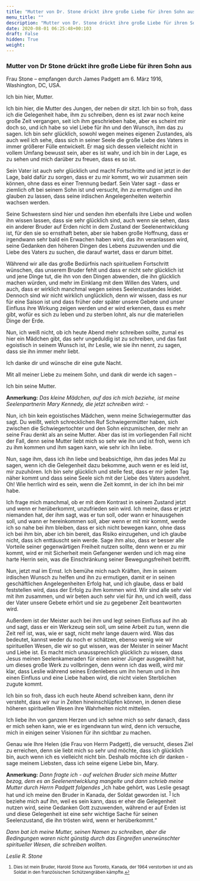 ```yaml
---
title: "Mutter von Dr. Stone drückt ihre große Liebe für ihren Sohn aus"
menu_title: ""
description: "Mutter von Dr. Stone drückt ihre große Liebe für ihren Sohn aus"
date: 2020-08-01 06:25:48+00:103
draft: False
hidden: True
weight:
---
```

### Mutter von Dr Stone drückt ihre große Liebe für ihren Sohn aus

Frau Stone – empfangen durch James Padgett am 6. März 1916, Washington, DC, USA.

Ich bin hier, Mutter.

Ich bin hier, die Mutter des Jungen, der neben dir sitzt. Ich bin so froh, dass ich die Gelegenheit habe, ihm zu schreiben, denn es ist zwar noch keine große Zeit vergangen, seit ich ihm geschrieben habe, aber es scheint mir doch so, und ich habe so viel Liebe für ihn und den Wunsch, ihm das zu sagen. Ich bin sehr glücklich, sowohl wegen meines eigenen Zustandes, als auch weil ich sehe, dass sich in seiner Seele die große Liebe des Vaters in immer größerer Fülle entwickelt. Er mag sich dessen vielleicht nicht in vollem Umfang bewusst sein, aber es ist wahr, und ich bin in der Lage, es zu sehen und mich darüber zu freuen, dass es so ist.

Sein Vater ist auch sehr glücklich und macht Fortschritte und ist jetzt in der Lage, bald dafür zu sorgen, dass er zu mir kommt, wo wir zusammen sein können, ohne dass es einer Trennung bedarf. Sein Vater sagt - dass er ziemlich oft bei seinem Sohn ist und versucht, ihn zu ermutigen und ihn glauben zu lassen, dass seine irdischen Angelegenheiten weiterhin wachsen werden.

Seine Schwestern sind hier und senden ihm ebenfalls ihre Liebe und wollen ihn wissen lassen, dass sie sehr glücklich sind, auch wenn sie sehen, dass ein anderer Bruder auf Erden nicht in dem Zustand der Seelenentwicklung ist, für den sie so ernsthaft beten, aber sie haben große Hoffnung, dass er irgendwann sehr bald ein Erwachen haben wird, das ihn veranlassen wird, seine Gedanken den höheren Dingen des Lebens zuzuwenden und die Liebe des Vaters zu suchen, die darauf wartet, dass er darum bittet.

Während wir alle das große Bedürfnis nach spirituellem Fortschritt wünschen, das unserem Bruder fehlt und dass er nicht sehr glücklich ist und jene Dinge tut, die ihn von den Dingen abwenden, die ihn glücklich machen würden, und mehr im Einklang mit dem Willen des Vaters, und auch, dass er wirklich manchmal wegen seines Seelenzustandes leidet. Dennoch sind wir nicht wirklich unglücklich, denn wir wissen, dass es nur für eine Saison ist und dass früher oder später unsere Gebete und unser Einfluss ihre Wirkung zeigen werden und er wird erkennen, dass es mehr gibt, wofür es sich zu leben und zu sterben lohnt, als nur die materiellen Dinge der Erde.

Nun, ich weiß nicht, ob ich heute Abend mehr schreiben sollte, zumal es hier ein Mädchen gibt, das sehr ungeduldig ist zu schreiben, und das fast egoistisch in seinem Wunsch ist, ihr Leslie, wie sie ihn nennt, zu sagen, dass sie ihn immer mehr liebt.

Ich danke dir und wünsche dir eine gute Nacht.

Mit all meiner Liebe zu meinem Sohn, und dank dir werde ich sagen –

Ich bin seine Mutter.

**Anmerkung:** *Das kleine Mädchen, auf das ich mich beziehe, ist meine Seelenpartnerin Mary Kennedy, die jetzt schreiben wird: -*

Nun, ich bin kein egoistisches Mädchen, wenn meine Schwiegermutter das sagt. Du weißt, welch schrecklichen Ruf Schwiegermütter haben, sich zwischen die Schwiegertochter und den Sohn einzumischen, der mehr an seine Frau denkt als an seine Mutter. Aber das ist im vorliegenden Fall nicht der Fall, denn seine Mutter liebt mich so sehr wie ihn und ist froh, wenn ich zu ihm kommen und ihm sagen kann, wie sehr ich ihn liebe.

Nun, sage ihm, dass ich ihn liebe und beabsichtige, ihm das jedes Mal zu sagen, wenn ich die Gelegenheit dazu bekomme, auch wenn er es leid ist, mir zuzuhören. Ich bin sehr glücklich und stelle fest, dass er mir jeden Tag näher kommt und dass seine Seele sich mit der Liebe des Vaters ausdehnt. Oh! Wie herrlich wird es sein, wenn die Zeit kommt, in der ich ihn bei mir habe.

Ich frage mich manchmal, ob er mit dem Kontrast in seinem Zustand jetzt und wenn er herüberkommt, unzufrieden sein wird. Ich meine, dass er jetzt niemanden hat, der ihm sagt, was er tun soll, oder wann er hinausgehen soll, und wann er hereinkommen soll, aber wenn er mit mir kommt, werde ich so nahe bei ihm bleiben, dass er sich nicht bewegen kann, ohne dass ich bei ihm bin, aber ich bin bereit, das Risiko einzugehen, und ich glaube nicht, dass ich enttäuscht sein werde. Sage ihm also, dass er besser alle Vorteile seiner gegenwärtigen Freiheit nutzen sollte, denn wenn er zu mir kommt, wird er mit Sicherheit mein Gefangener werden und ich mag eine harte Herrin sein, was die Einschränkung seiner Bewegungsfreiheit betrifft.

Nun, jetzt mal im Ernst. Ich bemühe mich nach Kräften, ihm in seinem irdischen Wunsch zu helfen und ihn zu ermutigen, damit er in seinen geschäftlichen Angelegenheiten Erfolg hat, und ich glaube, dass er bald feststellen wird, dass der Erfolg zu ihm kommen wird. Wir sind alle sehr viel mit ihm zusammen, und wir beten auch sehr viel für ihn, und ich weiß, dass der Vater unsere Gebete erhört und sie zu gegebener Zeit beantworten wird.

Außerdem ist der Meister auch bei ihm und legt seinen Einfluss auf ihn ab und sagt, dass er ein Werkzeug sein soll, um seine Arbeit zu tun, wenn die Zeit reif ist, was, wie er sagt, nicht mehr lange dauern wird. Was das bedeutet, kannst weder du noch er schätzen, ebenso wenig wie wir spirituellen Wesen, die wir so gut wissen, was der Meister in seiner Macht und Liebe ist. Es macht mich unaussprechlich glücklich zu wissen, dass Jesus meinen Seelenkameraden für einen seiner Jünger ausgewählt hat, um dieses große Werk zu vollbringen, denn wenn ich das weiß, wird mir klar, dass Leslie während seines Erdenlebens um ihn herum und in ihm einen Einfluss und eine Liebe haben wird, die nicht vielen Sterblichen zugute kommt.

Ich bin so froh, dass ich euch heute Abend schreiben kann, denn ihr versteht, dass wir nur in Zeiten hineinschlüpfen können, in denen diese höheren spirituellen Wesen ihre Wahrheiten nicht mitteilen.

Ich liebe ihn von ganzem Herzen und ich sehne mich so sehr danach, dass er mich sehen kann, wie er es irgendwann tun wird, denn ich versuche, mich in einigen seiner Visionen für ihn sichtbar zu machen.

Genau wie Ihre Helen (die Frau von Herrn Padgett), die versucht, dieses Ziel zu erreichen, denn sie liebt mich so sehr und möchte, dass ich glücklich bin, auch wenn ich es vielleicht nicht bin. Deshalb möchte ich dir danken - sage meinem Liebsten, dass ich seine eigene Liebe bin, Mary.

**Anmerkung:** *Dann fragte ich - auf welchen Bruder sich meine Mutter bezog, dem es an Seelenentwicklung mangelte und dann schrieb meine Mutter durch Herrn Padgett folgendes* „Ich habe gehört, was Leslie gesagt hat und ich meine den Bruder in Kanada, der Soldat geworden ist. <sup id="a1">[1](#f1)</sup> Ich beziehe mich auf ihn, weil es sein kann, dass er eher die Gelegenheit nutzen wird, seine Gedanken Gott zuzuwenden, während er auf Erden ist und diese Gelegenheit ist eine sehr wichtige Sache für seinen Seelenzustand, die ihn trösten wird, wenn er herüberkommt.“

*Dann bat ich meine Mutter, seinen Namen zu schreiben, aber die Bedingungen waren nicht günstig durch das Eingreifen unerwünschter spiritueller Wesen, die schreiben wollten.*

*Leslie R. Stone*
<small>

1. <large id="f1"> Dies ist mein Bruder, Harold Stone aus Toronto, Kanada, der 1964 verstorben ist und als Soldat in den französischen Schützengräben kämpfte.[↩](#a1)
